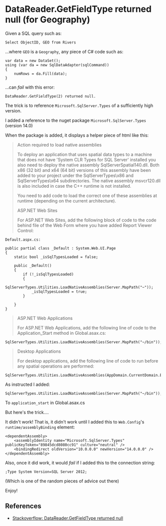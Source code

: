 ﻿# DataReader.GetFieldType returned null (for Geography)


Given a SQL query such as:


	Select ObjectID, GEO from Rivers

...where `GEO` is a `Geography`, any piece of C# code such as:

	var data = new DataSet();
    using (var da = new SqlDataAdapter(sqlCommand))
	{
		numRows = da.Fill(data);
    }


...can *fail* with this error:

	DataReader.GetFieldType(2) returned null.


The trick is to reference `Microsoft.SqlServer.Types` of a sufficiently high version.

I added a reference to the nuget package `Microsoft.SqlServer.Types` (version 14.0)

When the package is added, it displays a helper piece of html like this:



> Action required to load native assemblies
>
> To deploy an application that uses spatial data types to a machine that does not have 'System CLR Types for SQL Server' installed you also need to deploy the native assembly SqlServerSpatial140.dll. Both x86 (32 bit) and x64 (64 bit) versions of this assembly have been added to your project under the SqlServerTypes\x86 and SqlServerTypes\x64 subdirectories. The native assembly msvcr120.dll is also included in case the C++ runtime is not installed.
>
> You need to add code to load the correct one of these assemblies at runtime (depending on the current architecture).
>
> ASP.NET Web Sites
>
> For ASP.NET Web Sites, add the following block of code to the code behind file of the Web Form where you have added Report Viewer Control:

    Default.aspx.cs:

    public partial class _Default : System.Web.UI.Page
    {
        static bool _isSqlTypesLoaded = false;

        public _Default()
        {
            if (!_isSqlTypesLoaded)
            {
                SqlServerTypes.Utilities.LoadNativeAssemblies(Server.MapPath("~"));
                _isSqlTypesLoaded = true;
            }

        }
    }

> ASP.NET Web Applications
>
> For ASP.NET Web Applications, add the following line of code to the Application_Start method in Global.asax.cs:

    SqlServerTypes.Utilities.LoadNativeAssemblies(Server.MapPath("~/bin"));

> Desktop Applications
>
> For desktop applications, add the following line of code to run before any spatial operations are performed:

    SqlServerTypes.Utilities.LoadNativeAssemblies(AppDomain.CurrentDomain.BaseDirectory);



As instructed I added:

	SqlServerTypes.Utilities.LoadNativeAssemblies(Server.MapPath("~/bin"));

To `application_start` in Global.asax.cs

But here's the trick....

It didn't work! That is, it didn't work until I added this to `Web.Config`'s `runtime/assemblyBinding` element:

	<dependentAssembly>
		<assemblyIdentity name="Microsoft.SqlServer.Types" publicKeyToken="89845dcd8080cc91" culture="neutral" />
		<bindingRedirect oldVersion="10.0.0.0" newVersion="14.0.0.0" />
	</dependentAssembly>

Also, once it did work, it would *fail* if I added this to the connection string:

	;Type System Version=SQL Server 2012;

(Which is one of the random pieces of advice out there)

Enjoy!

## References

* [Stackoverflow: DataReader.GetFieldType returned null](https://stackoverflow.com/questions/6569624/datareader-getfieldtype-returned-null)